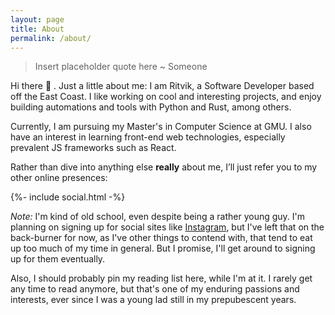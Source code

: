 ```yaml
---
layout: page
title: About
permalink: /about/
---
```


> Insert placeholder quote here ~ Someone

Hi there 👋 . Just a little about me: I am Ritvik, a Software Developer
based off the East Coast. I like working on cool and interesting projects,
and enjoy building automations and tools with Python and Rust, among
others.

Currently, I am pursuing my Master's in Computer Science at GMU. I also have
an interest in learning front-end web technologies, especially prevalent JS
frameworks such as React.

Rather than dive into anything else **really** about me, I’ll just refer you to my other online presences:

<div>
  {%- include social.html -%}
</div>

_Note:_ I'm kind of old school, even despite being a rather young guy. I'm planning on signing up for social sites like [Instagram](https://www.instagram.com/), but I've left that on the back-burner for now, as I've other things to contend with, that tend to eat up too much of my time in general. But I promise, I'll get around to signing up for them eventually.

Also, I should probably pin my reading list here, while I'm at it. I rarely get any time to read anymore, but that's one of my
enduring passions and interests, ever since I was a young lad still in my prepubescent years.
